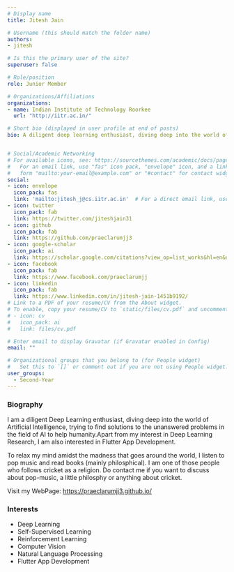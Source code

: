```yaml
---
# Display name
title: Jitesh Jain

# Username (this should match the folder name)
authors:
- jitesh

# Is this the primary user of the site?
superuser: false

# Role/position
role: Junior Member

# Organizations/Affiliations
organizations:
- name: Indian Institute of Technology Roorkee
  url: "http://iitr.ac.in/"

# Short bio (displayed in user profile at end of posts)
bio: A diligent deep learning enthusiast, diving deep into the world of Artificial Intelligence, trying to find solutions to the unanswered problems in the field of AI to help humanity.


# Social/Academic Networking
# For available icons, see: https://sourcethemes.com/academic/docs/page-builder/#icons
#   For an email link, use "fas" icon pack, "envelope" icon, and a link in the
#   form "mailto:your-email@example.com" or "#contact" for contact widget.
social:
- icon: envelope
  icon_pack: fas
  link: 'mailto:jitesh_j@cs.iitr.ac.in'  # For a direct email link, use "mailto:test@example.org".
- icon: twitter
  icon_pack: fab
  link: https://twitter.com/jiteshjain31
- icon: github
  icon_pack: fab
  link: https://github.com/praeclarumjj3
- icon: google-scholar
  icon_pack: ai
  link: https://scholar.google.com/citations?view_op=list_works&hl=en&user=nygnfNwAAAAJ
- icon: facebook
  icon_pack: fab
  link: https://www.facebook.com/praeclarumjj
- icon: linkedin
  icon_pack: fab
  link: https://www.linkedin.com/in/jitesh-jain-1451b9192/
# Link to a PDF of your resume/CV from the About widget.
# To enable, copy your resume/CV to `static/files/cv.pdf` and uncomment the lines below.
# - icon: cv
#   icon_pack: ai
#   link: files/cv.pdf

# Enter email to display Gravatar (if Gravatar enabled in Config)
email: ""

# Organizational groups that you belong to (for People widget)
#   Set this to `[]` or comment out if you are not using People widget.
user_groups:
  - Second-Year
---
```


### Biography

I am a diligent Deep Learning enthusiast, diving deep into the world of Artificial Intelligence, trying to find solutions to the unanswered problems in the field of AI to help humanity.Apart from my interest in Deep Learning Research, I am also interested in Flutter App Development.   

To relax my mind amidst the madness that goes around the world, I listen to pop music and read books (mainly philosphical). I am one of those people who follows cricket as a religion. Do contact me if you want to discuss about pop-music, a little philosphy or anything about cricket.

Visit my WebPage: https://praeclarumjj3.github.io/

### Interests

- Deep Learning
- Self-Supervised Learning
- Reinforcement Learning
- Computer Vision
- Natural Language Processing
- Flutter App Development